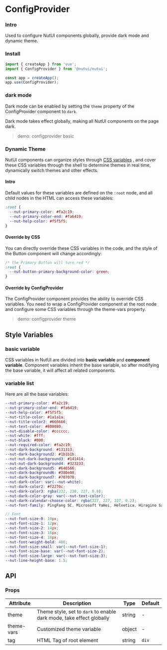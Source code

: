 # ConfigProvider

### Intro

Used to configure NutUI components globally, provide dark mode and dynamic theme.

### Install

```js
import { createApp } from 'vue';
import { ConfigProvider } from '@nutui/nutui';

const app = createApp();
app.use(ConfigProvider);
```

### dark mode

Dark mode can be enabled by setting the `theme` property of the ConfigProvider component to `dark`.

Dark mode takes effect globally, making all NutUI components on the page dark.

> demo: configprovider basic

### Dynamic Theme

NutUI components can organize styles through [CSS variables](https://developer.mozilla.org/en-US/docs/Web/CSS/Using_CSS_custom_properties) , and cover these CSS variables through the shell to determine themes in real time, dynamically switch themes and other effects.

#### Intro

Default values ​​for these variables are defined on the `:root` node, and all child nodes in the HTML can access these variables:

```css
:root {
  --nut-primary-color: #fa2c19;
  --nut-primary-color-end: #fa6419;
  --nut-help-color: #f5f5f5;
}
```

#### Override by CSS

You can directly override these CSS variables in the code, and the style of the Button component will change accordingly:

```css
/* the Primary Button will turn red */
:root {
  --nut-button-primary-background-color: green;
}
```

#### Override by ConfigProvider

The ConfigProvider component provides the ability to override CSS variables. You need to wrap a ConfigProvider component at the root node and configure some CSS variables through the theme-vars property.

> demo: configprovider theme

## Style Variables

### basic variable

CSS variables in NutUI are divided into **basic variable** and **component variable**. Component variables inherit the base variable, so after modifying the base variable, it will affect all related components.

### variable list

Here are all the base variables:

```scss
--nut-primary-color: #fa2c19;
--nut-primary-color-end: #fa6419;
--nut-help-color: #f5f5f5;
--nut-title-color: #1a1a1a;
--nut-title-color2: #666666;
--nut-text-color: #808080;
--nut-disable-color: #cccccc;
--nut-white: #fff;
--nut-black: #000;
--nut-required-color: #fa2c19;
--nut-dark-background: #131313;
--nut-dark-background2: #1b1b1b;
--nut-nut-dark-background3: #141414;
--nut-nut-dark-background4: #323233;
--nut-dark-background5: #646566;
--nut-dark-background6: #380e08;
--nut-dark-background7: #707070;
--nut-dark-color: var(--nut-white);
--nut-dark-color2: #f2270c;
--nut-dark-color3: rgba(232, 230, 227, 0.8);
--nut-dark-color-gray: var(--nut-text-color);
--nut-dark-calendar-choose-color: rgba(227, 227, 227, 0.2);
--nut-font-family: PingFang SC, Microsoft YaHei, Helvetica, Hiragino Sans GB, SimSun, sans-serif;

// Font
--nut-font-size-0: 10px;
--nut-font-size-1: 12px;
--nut-font-size-2: 14px;
--nut-font-size-3: 16px;
--nut-font-size-4: 18px;
--nut-font-weight-bold: 400;
--nut-font-size-small: var(--nut-font-size-1);
--nut-font-size-base: var(--nut-font-size-2);
--nut-font-size-large: var(--nut-font-size-3);
--nut-line-height-base: 1.5;
```

## API

### Props

| Attribute | Description | Type | Default |
| --- | --- | --- | --- |
| theme | Theme style, set to `dark` to enable dark mode, take effect globally | string | - |
| theme-vars | Customized theme variable | object | - |
| tag | HTML Tag of root element | string | `div` |

